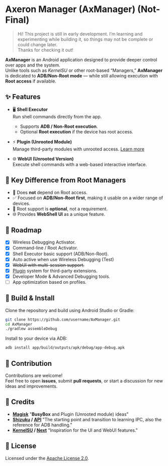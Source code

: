 # Axeron Manager (AxManager) (Not-Final)


> Hi! This project is still in early development.  I’m learning and experimenting while building it, so things may not be complete or could change later.  
Thanks for checking it out!

**AxManager** is an Android application designed to provide deeper control over apps and the system.  
Unlike tools such as *KernelSU* or other root-based “Managers,” **AxManager** is dedicated to **ADB/Non-Root mode** — while still allowing execution with **Root access** if available.

## ✨ Features
- 🖥️ **Shell Executor**  
  Run shell commands directly from the app.  
  - Supports **ADB / Non-Root execution**.  
  - Optional **Root execution** if the device has root access.  

- ⚡ **Plugin (Unrooted Module)**  
  Manage third-party modules with unrooted access. [Learn more](https://github.com/fahrez182/AxManager/blob/main/PLUGIN.md)  

- 🌐 **WebUI (Unrooted Version)**  
  Execute shell commands with a web-based interactive interface.

## 📱 Key Difference from Root Managers
- 🚫 Does **not** depend on Root access.  
- ✅ Focused on **ADB/Non-Root first**, making it usable on a wider range of devices.  
- 🔑 Root support is **optional**, not a requirement.  
- 🌐 Provides **WebShell UI** as a unique feature.  

## 📖 Roadmap
- [x] Wireless Debugging Activator.
- [x] Command-line / Root Activator.
- [x] Shell Executor basic support (ADB/Non-Root).
- [x] Auto active when use Wireless Debugging (Test)
- [x] ~~WebUI with multi-session support.~~
- [x] [Plugin](https://github.com/fahrez182/AxManager/blob/main/PLUGIN.md) system for third-party extensions.  
- [x] Developer Mode & Advanced Debugging tools.  
- [ ] App optimization based on profiles.

## 🔧 Build & Install
Clone the repository and build using Android Studio or Gradle:

```bash
git clone https://github.com/username/AxManager.git
cd AxManager
./gradlew assembleDebug
```

Install to your device via ADB:

```bash
adb install app/build/outputs/apk/debug/app-debug.apk
```

## 🤝 Contribution
Contributions are welcome!  
Feel free to open **issues**, submit **pull requests**, or start a discussion for new ideas and improvements.


## 🙏 Credits
- **[Magisk]()** "**BusyBox** and Plugin (Unrooted module) ideas"
- **[Shizuku](https://github.com/RikkaApps/Shizuku) / [API](https://github.com/RikkaApps/Shizuku-API)** "The starting point and transition to learning IPC, also the reference for ADB handling."
- **[KernelSU](https://github.com/tiann/KernelSU) / [Next](https://github.com/KernelSU-Next/KernelSU-Next)** "Inspiration for the UI and WebUI features."

## 📜 License
Licensed under the [Apache License 2.0](LICENSE).
